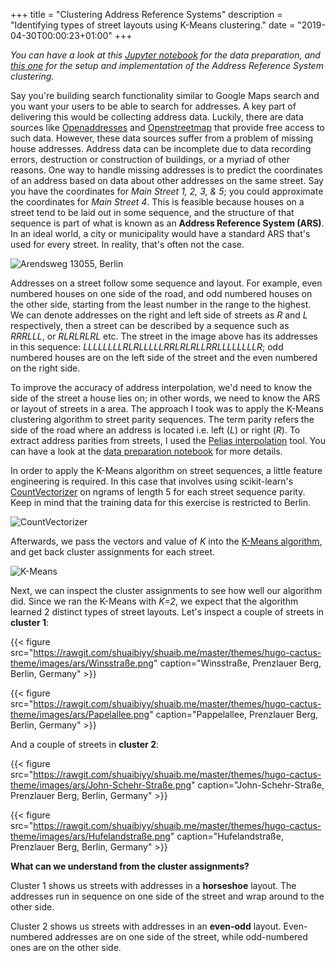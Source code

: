 +++
title = "Clustering Address Reference Systems"
description = "Identifying types of street layouts using K-Means clustering."
date = "2019-04-30T00:00:23+01:00"
+++

*You can have a look at this [Jupyter notebook](https://github.com/shuaibiyy/address-interpolation/blob/master/Preparation.ipynb) for the data preparation, and [this one](https://github.com/shuaibiyy/address-interpolation/blob/master/ARS.ipynb) for the setup and implementation of the Address Reference System clustering.*

Say you're building search functionality similar to Google Maps search and you want your users to be able to search for addresses. A key part of delivering this would be collecting address data. Luckily, there are data sources like [Openaddresses](https://openaddresses.io/) and [Openstreetmap](https://www.openstreetmap.org/) that provide free access to such data. However, these data sources suffer from a problem of missing house addresses. Address data can be incomplete due to data recording errors, destruction or construction of buildings, or a myriad of other reasons. One way to handle missing addresses is to predict the coordinates of an address based on data about other addresses on the same street. Say you have the coordinates for *Main Street 1, 2, 3, & 5*; you could approximate the coordinates for *Main Street 4*. This is feasible because houses on a street tend to be laid out in some sequence, and the structure of that sequence is part of what is known as an **Address Reference System (ARS)**. In an ideal world, a city or municipality would have a standard ARS that's used for every street. In reality, that's often not the case.

![Arendsweg 13055, Berlin](https://rawgit.com/shuaibiyy/shuaib.me/master/themes/hugo-cactus-theme/images/ars/Arendsweg.png)

Addresses on a street follow some sequence and layout. For example, even numbered houses on one side of the road, and odd numbered houses on the other side, starting from the least number in the range to the highest. We can denote addresses on the right and left side of streets as *R* and *L* respectively, then a street can be described by a sequence such as *RRRLLL*, or *RLRLRLRL* etc. The street in the image above has its addresses in this sequence: *LLLLLLLLRLRLLLLLRRLRLRLLRRLLLLLLLLR*; odd numbered houses are on the left side of the street and the even numbered on the right side.

To improve the accuracy of address interpolation, we'd need to know the side of the street a house lies on; in other words, we need to know the ARS or layout of streets in a area. The approach I took was to apply the K-Means clustering algorithm to street parity sequences. The term parity refers the side of the road where an address is located i.e. left (*L*) or right (*R*). To extract address parities from streets, I used the [Pelias interpolation](https://github.com/pelias/interpolation) tool. You can have a look at the [data preparation notebook](https://github.com/shuaibiyy/address-interpolation/blob/master/Preparation.ipynb) for more details.

In order to apply the K-Means algorithm on street sequences, a little feature engineering is required. In this case that involves using scikit-learn's [CountVectorizer](https://scikit-learn.org/stable/modules/generated/sklearn.feature_extraction.text.CountVectorizer.html) on ngrams of length 5 for each street sequence parity. Keep in mind that the training data for this exercise is restricted to Berlin.

![CountVectorizer](https://rawgit.com/shuaibiyy/shuaib.me/master/themes/hugo-cactus-theme/images/ars/CountVectorizer.png)

Afterwards, we pass the vectors and value of *K* into the [K-Means algorithm](https://scikit-learn.org/stable/modules/generated/sklearn.cluster.MiniBatchKMeans.html), and get back cluster assignments for each street.

![K-Means](https://rawgit.com/shuaibiyy/shuaib.me/master/themes/hugo-cactus-theme/images/ars/KMeans.png)

Next, we can inspect the cluster assignments to see how well our algorithm did. Since we ran the K-Means with *K=2*, we expect that the algorithm learned 2 distinct types of street layouts. Let's inspect a couple of streets in **cluster 1**:

{{< figure src="https://rawgit.com/shuaibiyy/shuaib.me/master/themes/hugo-cactus-theme/images/ars/Winsstraße.png" caption="Winsstraße, Prenzlauer Berg, Berlin, Germany" >}}

{{< figure src="https://rawgit.com/shuaibiyy/shuaib.me/master/themes/hugo-cactus-theme/images/ars/Papelallee.png" caption="Pappelallee, Prenzlauer Berg, Berlin, Germany" >}}

And a couple of streets in **cluster 2**:

{{< figure src="https://rawgit.com/shuaibiyy/shuaib.me/master/themes/hugo-cactus-theme/images/ars/John-Schehr-Straße.png" caption="John-Schehr-Straße, Prenzlauer Berg, Berlin, Germany" >}}

{{< figure src="https://rawgit.com/shuaibiyy/shuaib.me/master/themes/hugo-cactus-theme/images/ars/Hufelandstraße.png" caption="Hufelandstraße, Prenzlauer Berg, Berlin, Germany" >}}

**What can we understand from the cluster assignments?**

Cluster 1 shows us streets with addresses in a **horseshoe** layout. The addresses run in sequence on one side of the street and wrap around to the other side.

Cluster 2 shows us streets with addresses in an **even-odd** layout. Even-numbered addresses are on one side of the street, while odd-numbered ones are on the other side.
